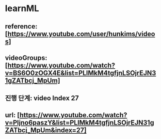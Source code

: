 # learnML

## reference: [https://www.youtube.com/user/hunkims/videos]
## videoGroups: [https://www.youtube.com/watch?v=BS6O0zOGX4E&list=PLlMkM4tgfjnLSOjrEJN31gZATbcj_MpUm]

## 진행 단계: video Index 27
## url: [https://www.youtube.com/watch?v=PIjno6paszY&list=PLlMkM4tgfjnLSOjrEJN31gZATbcj_MpUm&index=27]
